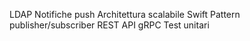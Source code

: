 LDAP
Notifiche push
Architettura scalabile
Swift
Pattern publisher/subscriber
REST API
gRPC
Test unitari
